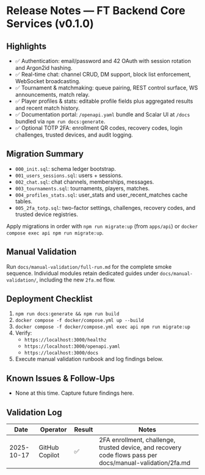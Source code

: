 # Release Notes — FT Backend Core Services (v0.1.0)

## Highlights
- ✅ Authentication: email/password and 42 OAuth with session rotation and Argon2id hashing.
- ✅ Real-time chat: channel CRUD, DM support, block list enforcement, WebSocket broadcasting.
- ✅ Tournament & matchmaking: queue pairing, REST control surface, WS announcements, match relay.
- ✅ Player profiles & stats: editable profile fields plus aggregated results and recent match history.
- ✅ Documentation portal: `/openapi.yaml` bundle and Scalar UI at `/docs` bundled via `npm run docs:generate`.
- ✅ Optional TOTP 2FA: enrollment QR codes, recovery codes, login challenges, trusted devices, and audit logging.

## Migration Summary
- `000_init.sql`: schema ledger bootstrap.
- `001_users_sessions.sql`: users + sessions.
- `002_chat.sql`: chat channels, memberships, messages.
- `003_tournaments.sql`: tournaments, players, matches.
- `004_profiles_stats.sql`: user_stats and user_recent_matches cache tables.
- `005_2fa_totp.sql`: two-factor settings, challenges, recovery codes, and trusted device registries.

Apply migrations in order with `npm run migrate:up` (from `apps/api`) or `docker compose exec api npm run migrate:up`.

## Manual Validation
Run `docs/manual-validation/full-run.md` for the complete smoke sequence. Individual modules retain dedicated guides under `docs/manual-validation/`, including the new `2fa.md` flow.

## Deployment Checklist
1. `npm run docs:generate && npm run build`
2. `docker compose -f docker/compose.yml up --build`
3. `docker compose -f docker/compose.yml exec api npm run migrate:up`
4. Verify:
   - `https://localhost:3000/healthz`
   - `https://localhost:3000/openapi.yaml`
   - `https://localhost:3000/docs`
5. Execute manual validation runbook and log findings below.

## Known Issues & Follow-Ups
- None at this time. Capture future findings here.

## Validation Log
| Date | Operator | Result | Notes |
|------|----------|--------|-------|
| 2025-10-17 | GitHub Copilot | ✅ | 2FA enrollment, challenge, trusted device, and recovery code flows pass per docs/manual-validation/2fa.md |
